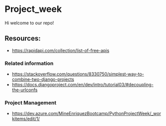 # Project_week

Hi welcome to our repo!

## Resources:
- https://rapidapi.com/collection/list-of-free-apis 

### Related information
- https://stackoverflow.com/questions/8330750/simplest-way-to-combine-two-django-projects
- https://docs.djangoproject.com/en/dev/intro/tutorial03/#decoupling-the-urlconfs

### Project Management
- https://dev.azure.com/MineEnriquezBootcamp/PythonProjectWeek/_workitems/edit/1/
